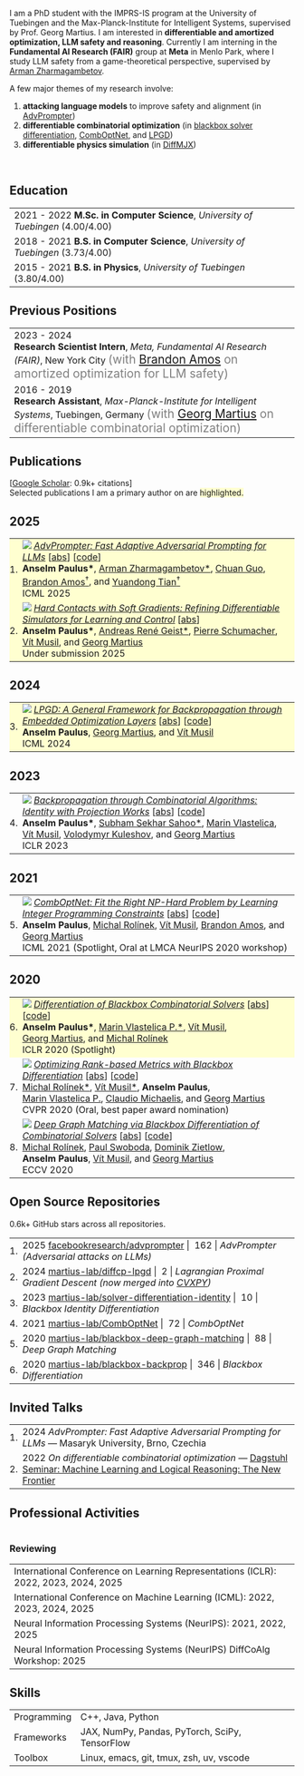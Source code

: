<p>
I am a PhD student with the IMPRS-IS program at the University of Tuebingen and the Max-Planck-Institute for Intelligent Systems, supervised by Prof. Georg Martius.
I am interested in <b>differentiable and amortized optimization, LLM safety and reasoning</b>.
Currently I am interning in the
<b>Fundamental AI Research (FAIR)</b>
group at
<b>Meta</b> in Menlo Park, where I study LLM safety from a game-theoretical perspective, supervised by <a href="https://arman-z.github.io">Arman Zharmagambetov</a>.

A few major themes of my research involve:
</p>

<ol>
<li>
  <b>attacking language models</b> to improve safety and alignment
  (in <a href="https://arxiv.org/abs/2404.16873">AdvPrompter</a>)
</li>
<li>
  <b>differentiable combinatorial optimization</b>
  (in
  <a href="https://arxiv.org/abs/1912.02175">blackbox solver differentiation</a>,
  <a href="https://arxiv.org/abs/2105.02343">CombOptNet</a>, and
  <a href="https://arxiv.org/abs/2407.05920v1">LPGD</a>)
</li>
<li>
  <b>differentiable physics simulation</b>
  (in
  <a href="https://arxiv.org/abs/2506.14186">DiffMJX</a>)
</li>
</ol>
<br>


## <i class="fa fa-chevron-right"></i> Education

<table class="table table-hover">
  <tr>
    <td>
      <span class='cvdate'>2021&nbsp;-&nbsp;2022</span>
      <strong>M.Sc. in Computer Science</strong>, <em>University of Tuebingen</em>
        (4.00/4.00)
      <br>
    </td>
  </tr>
  <tr>
    <td>
      <span class='cvdate'>2018&nbsp;-&nbsp;2021</span>
      <strong>B.S. in Computer Science</strong>, <em>University of Tuebingen</em>
        (3.73/4.00)
      <br>
    </td>
  </tr>
  <tr>
    <td>
      <span class='cvdate'>2015&nbsp;-&nbsp;2021</span>
      <strong>B.S. in Physics</strong>, <em>University of Tuebingen</em>
        (3.80/4.00)
      <br>
    </td>
  </tr>
</table>


## <i class="fa fa-chevron-right"></i> Previous Positions
<table class="table table-hover">
<tr>
  <td style='padding-right:0;'>
<span class='cvdate'>2023&nbsp;-&nbsp;2024</span>
<p markdown="1" style='margin: 0'><strong>Research Scientist Intern</strong>, <em>Meta, Fundamental AI Research (FAIR)</em>, New York City
<span markdown="1" style="color:grey;font-size:1.3rem;margin: 0">
(with <a href="https://bamos.github.io" target="_blank">Brandon Amos</a> on amortized optimization for LLM safety)
</span></p>
  </td>
</tr>
<tr>
  <td style='padding-right:0;'>
<span class='cvdate'>2016&nbsp;-&nbsp;2019</span>
<p markdown="1" style='margin: 0'><strong>Research Assistant</strong>, <em>Max-Planck-Institute for Intelligent Systems</em>, Tuebingen, Germany
<span markdown="1" style="color:grey;font-size:1.3rem;margin: 0">
(with <a href="https://uni-tuebingen.de/en/fakultaeten/mathematisch-naturwissenschaftliche-fakultaet/fachbereiche/informatik/lehrstuehle/distributed-intelligence/team/prof-dr-georg-martius/" target="_blank">Georg Martius</a> on differentiable combinatorial optimization)
</span></p>
  </td>
</tr>
</table>


## <i class="fa fa-chevron-right"></i> Publications

<!-- I usually publish at machine learning conferences, -->
<!-- including . -->
<!-- <a href="https://scholar.google.com/citations?user=njZL5CQAAAAJ">Google Scholar</a> -->
<!-- reports 0.9k+ citations and an h-index of 6. -->
<!-- The selected publications I am a primary author on are <span style='background-color: #ffffd0'>highlighted.</span> -->

<!-- [<a href="https://scholar.google.com/citations?user=njZL5CQAAAAJ">Google Scholar</a>: 0.9k+ citations and an h-index of 6] <br> -->
[<a href="https://scholar.google.com/citations?user=njZL5CQAAAAJ">Google Scholar</a>: 0.9k+ citations] <br>
Selected publications I am a primary author on are <span style='background-color: #ffffd0'>highlighted.</span>

<h2>2025</h2>
<table class="table table-hover">

<tr id="tr-paulus2025advprompter" style="background-color: #ffffd0">
<td align='right' style='padding-left:0;padding-right:0;'>
1.
</td>
<td>
<a href='https://arxiv.org/abs/2404.16873' target='_blank'><img src="images/publications/paulus2025advprompter.png" onerror="this.style.display='none'" class="publicationImg" /></a> 
<em><a href='https://arxiv.org/abs/2404.16873' target='_blank'>AdvPrompter: Fast Adaptive Adversarial Prompting for LLMs</a> </em> 
[<a href='javascript:;'
    onclick='$("#abs_paulus2025advprompter").toggle()'>abs</a>] [<a href='https://github.com/facebookresearch/advprompter' target='_blank'>code</a>] <br>
<strong>Anselm&nbsp;Paulus*</strong>, <a href='https://arman-z.github.io/' target='_blank'>Arman&nbsp;Zharmagambetov*</a>, <a href='https://sites.google.com/view/chuanguo' target='_blank'>Chuan&nbsp;Guo</a>, <a href='https://bamos.github.io/' target='_blank'>Brandon&nbsp;Amos<sup>&dagger;</sup></a>, and <a href='https://yuandong-tian.com' target='_blank'>Yuandong&nbsp;Tian<sup>&dagger;</sup></a><br>
ICML 2025  <br>

<div id="abs_paulus2025advprompter" style="text-align: justify; display: none" markdown="1">
Large Language Models (LLMs) are vulnerable to jailbreaking attacks that lead to generation of inappropriate or harmful content. Manual red-teaming requires a time-consuming search for adversarial prompts, whereas automatic adversarial prompt generation often leads to semantically meaningless attacks that do not scale well. In this paper, we present a novel method that uses another LLM, called AdvPrompter, to generate human-readable adversarial prompts in seconds. AdvPrompter, which is trained using an alternating optimization algorithm, generates suffixes that veil the input instruction without changing its meaning, such that the TargetLLM is lured to give a harmful response. Experimental results on popular open source TargetLLMs show highly competitive results on the AdvBench and HarmBench datasets, that also transfer to closed-source black-box LLMs. We also show that training on adversarial suffixes generated by AdvPrompter is a promising strategy for improving the robustness of LLMs to jailbreaking attacks.
</div>

</td>
</tr>


<tr id="tr-paulus2025hard" style="background-color: #ffffd0">
<td align='right' style='padding-left:0;padding-right:0;'>
2.
</td>
<td>
<a href='https://arxiv.org/abs/2506.14186' target='_blank'><img src="images/publications/paulus2025hard.png" onerror="this.style.display='none'" class="publicationImg" /></a> 
<em><a href='https://arxiv.org/abs/2506.14186' target='_blank'>Hard Contacts with Soft Gradients: Refining Differentiable Simulators for Learning and Control</a> </em> 
[<a href='javascript:;'
    onclick='$("#abs_paulus2025hard").toggle()'>abs</a>]<br>
<strong>Anselm&nbsp;Paulus*</strong>, <a href='https://andregeist.github.io' target='_blank'>Andreas&nbsp;René&nbsp;Geist*</a>, <a href='https://p-schumacher.github.io' target='_blank'>Pierre&nbsp;Schumacher</a>, <a href='https://scholar.google.com/citations?user=hA1rlU4AAAAJ' target='_blank'>Vít&nbsp;Musil</a>, and <a href='https://scholar.google.com/citations?user=b-JF-UIAAAAJ' target='_blank'>Georg&nbsp;Martius</a><br>
Under submission 2025  <br>

<div id="abs_paulus2025hard" style="text-align: justify; display: none" markdown="1">
Contact forces pose a major challenge for gradient-based optimization of robot dynamics as they introduce jumps in the system's velocities. Penalty-based simulators, such as MuJoCo, simplify gradient computation by softening the contact forces. However, realistically simulating hard contacts requires very stiff contact settings, which leads to incorrect gradients when using automatic differentiation. On the other hand, using non-stiff settings strongly increases the sim-to-real gap. We analyze the contact computation of penalty-based simulators to identify the causes of gradient errors. Then, we propose DiffMJX, which combines adaptive integration with MuJoCo XLA, to notably improve gradient quality in the presence of hard contacts. Finally, we address a key limitation of contact gradients: they vanish when objects do not touch. To overcome this, we introduce Contacts From Distance (CFD), a mechanism that enables the simulator to generate informative contact gradients even before objects are in contact. To preserve physical realism, we apply CFD only in the backward pass using a straight-through trick, allowing us to compute useful gradients without modifying the forward simulation.
</div>

</td>
</tr>

</table>
<h2>2024</h2>
<table class="table table-hover">

<tr id="tr-paulus2024lpgd" style="background-color: #ffffd0">
<td align='right' style='padding-left:0;padding-right:0;'>
3.
</td>
<td>
<a href='https://arxiv.org/abs/2407.05920' target='_blank'><img src="images/publications/paulus2024lpgd.png" onerror="this.style.display='none'" class="publicationImg" /></a> 
<em><a href='https://arxiv.org/abs/2407.05920' target='_blank'>LPGD: A General Framework for Backpropagation through Embedded Optimization Layers</a> </em> 
[<a href='javascript:;'
    onclick='$("#abs_paulus2024lpgd").toggle()'>abs</a>] [<a href='https://github.com/martius-lab/diffcp-lpgd' target='_blank'>code</a>] <br>
<strong>Anselm&nbsp;Paulus</strong>, <a href='https://scholar.google.com/citations?user=b-JF-UIAAAAJ' target='_blank'>Georg&nbsp;Martius</a>, and <a href='https://scholar.google.com/citations?user=hA1rlU4AAAAJ' target='_blank'>Vít&nbsp;Musil</a><br>
ICML 2024  <br>

<div id="abs_paulus2024lpgd" style="text-align: justify; display: none" markdown="1">
Embedding parameterized optimization problems as layers into machine learning architectures serves as a powerful inductive bias. Training such architectures with stochastic gradient descent requires care, as degenerate derivatives of the embedded optimization problem often render the gradients uninformative. We propose Lagrangian Proximal Gradient Descent (LPGD) a flexible framework for training architectures with embedded optimization layers that seamlessly integrates into automatic differentiation libraries. LPGD efficiently computes meaningful replacements of the degenerate optimization layer derivatives by re-running the forward solver oracle on a perturbed input. LPGD captures various previously proposed methods as special cases, while fostering deep links to traditional optimization methods. We theoretically analyze our method and demonstrate on historical and synthetic data that LPGD converges faster than gradient descent even in a differentiable setup.
</div>

</td>
</tr>

</table>
<h2>2023</h2>
<table class="table table-hover">

<tr id="tr-sahoo2024gradient" >
<td align='right' style='padding-left:0;padding-right:0;'>
4.
</td>
<td>
<a href='https://arxiv.org/abs/2205.15213' target='_blank'><img src="images/publications/sahoo2024gradient.png" onerror="this.style.display='none'" class="publicationImg" /></a> 
<em><a href='https://arxiv.org/abs/2205.15213' target='_blank'>Backpropagation through Combinatorial Algorithms: Identity with Projection Works</a> </em> 
[<a href='javascript:;'
    onclick='$("#abs_sahoo2024gradient").toggle()'>abs</a>] [<a href='https://github.com/martius-lab/solver-differentiation-identity' target='_blank'>code</a>] <br>
<strong>Anselm&nbsp;Paulus*</strong>, <a href='https://s-sahoo.com' target='_blank'>Subham&nbsp;Sekhar&nbsp;Sahoo*</a>, <a href='https://jimimvp.github.io' target='_blank'>Marin&nbsp;Vlastelica</a>, <a href='https://scholar.google.com/citations?user=hA1rlU4AAAAJ' target='_blank'>Vít&nbsp;Musil</a>, <a href='https://scholar.google.com/citations?user=RY_t8XAAAAAJ' target='_blank'>Volodymyr&nbsp;Kuleshov</a>, and <a href='https://scholar.google.com/citations?user=b-JF-UIAAAAJ' target='_blank'>Georg&nbsp;Martius</a><br>
ICLR 2023  <br>

<div id="abs_sahoo2024gradient" style="text-align: justify; display: none" markdown="1">
Embedding discrete solvers as differentiable layers has given modern deep learning architectures combinatorial expressivity and discrete reasoning capabilities. The derivative of these solvers is zero or undefined, therefore a meaningful replacement is crucial for effective gradient-based learning. Prior works rely on smoothing the solver with input perturbations, relaxing the solver to continuous problems, or interpolating the loss landscape with techniques that typically require additional solver calls, introduce extra hyper-parameters, or compromise performance. We propose a principled approach to exploit the geometry of the discrete solution space to treat the solver as a negative identity on the backward pass and further provide a theoretical justification. Our experiments demonstrate that such a straightforward hyper-parameter-free approach is able to compete with previous more complex methods on numerous experiments such as backpropagation through discrete samplers, deep graph matching, and image retrieval. Furthermore, we substitute the previously proposed problem-specific and label-dependent margin with a generic regularization procedure that prevents cost collapse and increases robustness.
</div>

</td>
</tr>

</table>
<h2>2021</h2>
<table class="table table-hover">

<tr id="tr-paulus2021comboptnet" >
<td align='right' style='padding-left:0;padding-right:0;'>
5.
</td>
<td>
<a href='https://arxiv.org/pdf/2105.02343' target='_blank'><img src="images/publications/paulus2021comboptnet.png" onerror="this.style.display='none'" class="publicationImg" /></a> 
<em><a href='https://arxiv.org/pdf/2105.02343' target='_blank'>CombOptNet: Fit the Right NP-Hard Problem by Learning Integer Programming Constraints</a> </em> 
[<a href='javascript:;'
    onclick='$("#abs_paulus2021comboptnet").toggle()'>abs</a>] [<a href='https://github.com/martius-lab/CombOptNet' target='_blank'>code</a>] <br>
<strong>Anselm&nbsp;Paulus</strong>, <a href='https://mrolinek.github.io/' target='_blank'>Michal&nbsp;Rolínek</a>, <a href='https://scholar.google.com/citations?user=hA1rlU4AAAAJ' target='_blank'>Vít&nbsp;Musil</a>, <a href='https://bamos.github.io/' target='_blank'>Brandon&nbsp;Amos</a>, and <a href='https://scholar.google.com/citations?user=b-JF-UIAAAAJ' target='_blank'>Georg&nbsp;Martius</a><br>
ICML 2021 (Spotlight, Oral at LMCA NeurIPS 2020 workshop) <br>

<div id="abs_paulus2021comboptnet" style="text-align: justify; display: none" markdown="1">
Bridging logical and algorithmic reasoning with modern machine learning techniques is a fundamental challenge with potentially transformative impact. On the algorithmic side, many NP-hard problems can be expressed as integer programs, in which the constraints play the role of their "combinatorial specification." In this work, we aim to integrate integer programming solvers into neural network architectures as layers capable of learning both the cost terms and the constraints. The resulting end-to-end trainable architectures jointly extract features from raw data and solve a suitable (learned) combinatorial problem with state-of-the-art integer programming solvers. We demonstrate the potential of such layers with an extensive performance analysis on synthetic data and with a demonstration on a competitive computer vision keypoint matching benchmark.
</div>

</td>
</tr>

</table>
<h2>2020</h2>
<table class="table table-hover">

<tr id="tr-vlastelica2020differentiation" style="background-color: #ffffd0">
<td align='right' style='padding-left:0;padding-right:0;'>
6.
</td>
<td>
<a href='http://arxiv.org/abs/1912.02175' target='_blank'><img src="images/publications/vlastelica2020differentiation.png" onerror="this.style.display='none'" class="publicationImg" /></a> 
<em><a href='http://arxiv.org/abs/1912.02175' target='_blank'>Differentiation of Blackbox Combinatorial Solvers</a> </em> 
[<a href='javascript:;'
    onclick='$("#abs_vlastelica2020differentiation").toggle()'>abs</a>] [<a href='https://github.com/martius-lab/blackbox-backprop' target='_blank'>code</a>] <br>
<strong>Anselm&nbsp;Paulus*</strong>, <a href='https://jimimvp.github.io' target='_blank'>Marin&nbsp;Vlastelica&nbsp;P.*</a>, <a href='https://scholar.google.com/citations?user=hA1rlU4AAAAJ' target='_blank'>Vít&nbsp;Musil</a>, <a href='https://scholar.google.com/citations?user=b-JF-UIAAAAJ' target='_blank'>Georg&nbsp;Martius</a>, and <a href='https://mrolinek.github.io/' target='_blank'>Michal&nbsp;Rolínek</a><br>
ICLR 2020 (Spotlight) <br>

<div id="abs_vlastelica2020differentiation" style="text-align: justify; display: none" markdown="1">
Achieving fusion of deep learning with combinatorial algorithms promises transformative changes to artificial intelligence. One possible approach is to introduce combinatorial building blocks into neural networks. Such end-to-end architectures have the potential to tackle combinatorial problems on raw input data such as ensuring global consistency in multi-object tracking or route planning on maps in robotics. In this work, we present a method that implements an efficient backward pass through blackbox implementations of combinatorial solvers with linear objective functions. We provide both theoretical and experimental backing. In particular, we incorporate the Gurobi MIP solver, Blossom V algorithm, and Dijkstra's algorithm into architectures that extract suitable features from raw inputs for the traveling salesman problem, the min-cost perfect matching problem and the shortest path problem.
</div>

</td>
</tr>


<tr id="tr-rolinek2020optimizing" >
<td align='right' style='padding-left:0;padding-right:0;'>
7.
</td>
<td>
<a href='http://arxiv.org/abs/1912.03500' target='_blank'><img src="images/publications/rolinek2020optimizing.png" onerror="this.style.display='none'" class="publicationImg" /></a> 
<em><a href='http://arxiv.org/abs/1912.03500' target='_blank'>Optimizing Rank-based Metrics with Blackbox Differentiation</a> </em> 
[<a href='javascript:;'
    onclick='$("#abs_rolinek2020optimizing").toggle()'>abs</a>] [<a href='https://github.com/martius-lab/blackbox-backprop' target='_blank'>code</a>] <br>
<a href='https://mrolinek.github.io/' target='_blank'>Michal&nbsp;Rolínek*</a>, <a href='https://scholar.google.com/citations?user=hA1rlU4AAAAJ' target='_blank'>Vít&nbsp;Musil*</a>, <strong>Anselm&nbsp;Paulus</strong>, <a href='https://jimimvp.github.io' target='_blank'>Marin&nbsp;Vlastelica&nbsp;P.</a>, <a href='https://scholar.google.com/citations?user=ORqsx1YAAAAJ' target='_blank'>Claudio&nbsp;Michaelis</a>, and <a href='https://scholar.google.com/citations?user=b-JF-UIAAAAJ' target='_blank'>Georg&nbsp;Martius</a><br>
CVPR 2020 (Oral, best paper award nomination) <br>

<div id="abs_rolinek2020optimizing" style="text-align: justify; display: none" markdown="1">
Rank-based metrics are some of the most widely used criteria for performance evaluation of computer vision models. Despite years of effort, direct optimization for these metrics remains a challenge due to their non-differentiable and non-decomposable nature. We present an efficient, theoretically sound, and general method for differentiating rank-based metrics with mini-batch gradient descent. In addition, we address optimization instability and sparsity of the supervision signal that both arise from using rank-based metrics as optimization targets. Resulting losses based on recall and Average Precision are applied to image retrieval and object detection tasks. We obtain performance that is competitive with state-of-the-art on standard image retrieval datasets and consistently improve performance of near state-of-the-art object detectors.
</div>

</td>
</tr>


<tr id="tr-rolinek2020deepgraphmatching" >
<td align='right' style='padding-left:0;padding-right:0;'>
8.
</td>
<td>
<a href='https://arxiv.org/abs/2003.11657' target='_blank'><img src="images/publications/rolinek2020deepgraphmatching.png" onerror="this.style.display='none'" class="publicationImg" /></a> 
<em><a href='https://arxiv.org/abs/2003.11657' target='_blank'>Deep Graph Matching via Blackbox Differentiation of Combinatorial Solvers</a> </em> 
[<a href='javascript:;'
    onclick='$("#abs_rolinek2020deepgraphmatching").toggle()'>abs</a>] [<a href='https://github.com/martius-lab/blackbox-deep-graph-matching' target='_blank'>code</a>] <br>
<a href='https://mrolinek.github.io/' target='_blank'>Michal&nbsp;Rolínek</a>, <a href='https://scholar.google.com/citations?user=hSQ7TbMAAAAJ' target='_blank'>Paul&nbsp;Swoboda</a>, <a href='https://scholar.google.com/citations?user=jkIx0f8AAAAJ' target='_blank'>Dominik&nbsp;Zietlow</a>, <strong>Anselm&nbsp;Paulus</strong>, <a href='https://scholar.google.com/citations?user=hA1rlU4AAAAJ' target='_blank'>Vít&nbsp;Musil</a>, and <a href='https://scholar.google.com/citations?user=b-JF-UIAAAAJ' target='_blank'>Georg&nbsp;Martius</a><br>
ECCV 2020  <br>

<div id="abs_rolinek2020deepgraphmatching" style="text-align: justify; display: none" markdown="1">
Building on recent progress at the intersection of combinatorial optimization and deep learning, we propose an end-to-end trainable architecture for deep graph matching that contains unmodified combinatorial solvers. Using the presence of heavily optimized combinatorial solvers together with some improvements in architecture design, we advance state-of-the-art on deep graph matching benchmarks for keypoint correspondence. In addition, we highlight the conceptual advantages of incorporating solvers into deep learning architectures, such as the possibility of post-processing with a strong multi-graph matching solver or the indifference to changes in the training setting. Finally, we propose two new challenging experimental setups.
</div>

</td>
</tr>

</table>


## <i class="fa fa-chevron-right"></i> Open Source Repositories
0.6k+ GitHub stars across all repositories.

<table class="table table-hover">
<tr>
  <td align='right' style='padding-right:0;padding-left:0;'>1.</td>
  <td>
    <span class='cvdate'>2025</span>
    <a href="https://github.com/facebookresearch/advprompter">facebookresearch/advprompter</a>
    <span style="white-space: nowrap">
    | <i class="fa fas fa-star"></i>&nbsp;162 |
    </span>
    <em>AdvPrompter (Adversarial attacks on LLMs)</em>
  </td>
</tr>
<tr>
  <td align='right' style='padding-right:0;padding-left:0;'>2.</td>
  <td>
    <span class='cvdate'>2024</span>
    <a href="https://github.com/martius-lab/diffcp-lpgd">martius-lab/diffcp-lpgd</a>
    <span style="white-space: nowrap">
    | <i class="fa fas fa-star"></i>&nbsp;2 |
    </span>
    <em>Lagrangian Proximal Gradient Descent (now merged into <a href="https://github.com/cvxpy/cvxpy" target="_blank">CVXPY</a>)</em>
  </td>
</tr>
<tr>
  <td align='right' style='padding-right:0;padding-left:0;'>3.</td>
  <td>
    <span class='cvdate'>2023</span>
    <a href="https://github.com/martius-lab/solver-differentiation-identity">martius-lab/solver-differentiation-identity</a>
    <span style="white-space: nowrap">
    | <i class="fa fas fa-star"></i>&nbsp;10 |
    </span>
    <em>Blackbox Identity Differentiation</em>
  </td>
</tr>
<tr>
  <td align='right' style='padding-right:0;padding-left:0;'>4.</td>
  <td>
    <span class='cvdate'>2021</span>
    <a href="https://github.com/martius-lab/CombOptNet">martius-lab/CombOptNet</a>
    <span style="white-space: nowrap">
    | <i class="fa fas fa-star"></i>&nbsp;72 |
    </span>
    <em>CombOptNet</em>
  </td>
</tr>
<tr>
  <td align='right' style='padding-right:0;padding-left:0;'>5.</td>
  <td>
    <span class='cvdate'>2020</span>
    <a href="https://github.com/martius-lab/blackbox-deep-graph-matching">martius-lab/blackbox-deep-graph-matching</a>
    <span style="white-space: nowrap">
    | <i class="fa fas fa-star"></i>&nbsp;88 |
    </span>
    <em>Deep Graph Matching</em>
  </td>
</tr>
<tr>
  <td align='right' style='padding-right:0;padding-left:0;'>6.</td>
  <td>
    <span class='cvdate'>2020</span>
    <a href="https://github.com/martius-lab/blackbox-backprop">martius-lab/blackbox-backprop</a>
    <span style="white-space: nowrap">
    | <i class="fa fas fa-star"></i>&nbsp;346 |
    </span>
    <em>Blackbox Differentiation</em>
  </td>
</tr>
</table>


## <i class="fa fa-chevron-right"></i> Invited Talks
<!-- Slides for my major presentations are available
[here](https://bamos.github.io/presentations/)
under a CC-BY license. -->

<table class="table table-hover">
<tr>
  <td align='right' style='padding-right:0;padding-left:0;'>1.</td>
  <td style='padding-right:0;'>
    <span class='cvdate'>2024</span>
     <em>AdvPrompter: Fast Adaptive Adversarial Prompting for LLMs</em> &mdash;
        Masaryk University, Brno, Czechia
  </td>
</tr>
<tr>
  <td align='right' style='padding-right:0;padding-left:0;'>2.</td>
  <td style='padding-right:0;'>
    <span class='cvdate'>2022</span>
     <em>On differentiable combinatorial optimization</em> &mdash;
        <a href="https://www.dagstuhl.de/de/seminars/seminar-calendar/seminar-details/22291">Dagstuhl Seminar: Machine Learning and Logical Reasoning: The New Frontier</a>
  </td>
</tr>
</table>


## <i class="fa fa-chevron-right"></i> Professional Activities
<table class="table table-hover">
</table>

### Reviewing
<table class="table table-hover">
<tr>
  <td style='padding-right:0;'>International Conference on Learning Representations (ICLR): 2022, 2023, 2024, 2025</td>
</tr>
<tr>
  <td style='padding-right:0;'>International Conference on Machine Learning (ICML): 2022, 2023, 2024, 2025</td>
</tr>
<tr>
  <td style='padding-right:0;'>Neural Information Processing Systems (NeurIPS): 2021, 2022, 2025</td>
</tr>
<tr>
  <td style='padding-right:0;'>Neural Information Processing Systems (NeurIPS) DiffCoAlg Workshop: 2025</td>
</tr>
</table>


## <i class="fa fa-chevron-right"></i> Skills
<table class="table table-hover">
<tr>
  <td class='col-md-2'>Programming</td>
  <td>
C++, Java, Python
  </td>
</tr>
<tr>
  <td class='col-md-2'>Frameworks</td>
  <td>
JAX, NumPy, Pandas, PyTorch, SciPy, TensorFlow
  </td>
</tr>
<tr>
  <td class='col-md-2'>Toolbox</td>
  <td>
Linux, emacs, git, tmux, zsh, uv, vscode
  </td>
</tr>
</table>
